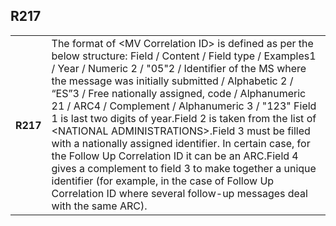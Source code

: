## R217
<table>
 <tr>
  <th>
   R217
  </th>
  <td>
   The format of &lt;MV Correlation ID&gt; is defined as per the below structure: Field / Content / Field type / Examples1 / Year / Numeric 2 / "05"2 / Identifier of the MS where the message was initially submitted / Alphabetic 2 / “ES”3 / Free nationally assigned, code / Alphanumeric 21 / ARC4 / Complement / Alphanumeric 3 / "123" Field 1 is last two digits of year.Field 2 is taken from the list of &lt;NATIONAL ADMINISTRATIONS&gt;.Field 3 must be filled with a nationally assigned identifier. In certain case, for the Follow Up Correlation ID it can be an ARC.Field 4 gives a complement to field 3 to make together a unique identifier (for example, in the case of Follow Up Correlation ID where several follow-up messages deal with the same ARC).
  </td>
 </tr>
</table>
